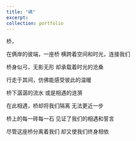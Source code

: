 ```yaml
---
title: "嶠"
excerpt:
collection: portfolio
---
```


桥，

在俩岸的彼端，一座桥
横跨着空间和时光，连接我们

桥身似弓，无影无形
却承载着时光的沧桑

行走于其间，仿佛能感受彼此的温暖

桥下潺潺的流水
或是相遇的涟漪

在此相遇，桥却将我们隔离
无法更近一步

桥上的每一砖每一石
见证了我们的相遇和誓言

尽管这座桥分离着我们
却又使我们终身相依




















